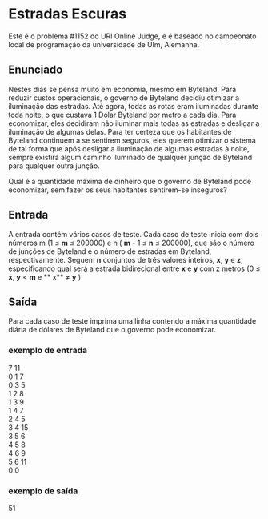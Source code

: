 # Estradas Escuras

Este é o problema #1152 do URI Online Judge, e é baseado no campeonato local de programação da universidade de Ulm, Alemanha.

## Enunciado

Nestes dias se pensa muito em economia, mesmo em Byteland. Para reduzir custos operacionais, o governo de Byteland decidiu otimizar a iluminação das estradas. Até agora, todas as rotas eram iluminadas durante toda noite, o que custava 1 Dólar Byteland por metro a cada dia. Para economizar, eles decidiram não iluminar mais todas as estradas e desligar a iluminação de algumas delas. Para ter certeza que os habitantes de Byteland continuem a se sentirem seguros, eles querem otimizar o sistema de tal forma que após desligar a iluminação de algumas estradas à noite, sempre existirá algum caminho iluminado de qualquer junção de Byteland para qualquer outra junção.

Qual é a quantidade máxima de dinheiro que o governo de Byteland pode economizar, sem fazer os seus habitantes sentirem-se inseguros?

## Entrada

A entrada contém vários casos de teste. Cada caso de teste inicia com dois números m (1 ≤ **m** ≤ 200000) e n ( **m** - 1 ≤ **n** ≤ 200000), que são o número de junções de Byteland e o número de estradas em Byteland, respectivamente. Seguem **n** conjuntos de três valores inteiros, **x**, **y** e **z**, especificando qual será a estrada bidirecional entre **x** e **y** com z metros (0 ≤ **x**, **y** < **m** e ** x** ≠ **y** )

## Saída

Para cada caso de teste imprima uma linha contendo a máxima quantidade diária de dólares de Byteland que o governo pode economizar.

### exemplo de entrada

7 11  \
0 1 7 \
0 3 5 \
1 2 8 \
1 3 9 \
1 4 7 \
2 4 5 \
3 4 15\
3 5 6 \
4 5 8 \
4 6 9 \
5 6 11\
0 0

### exemplo de saída

51
